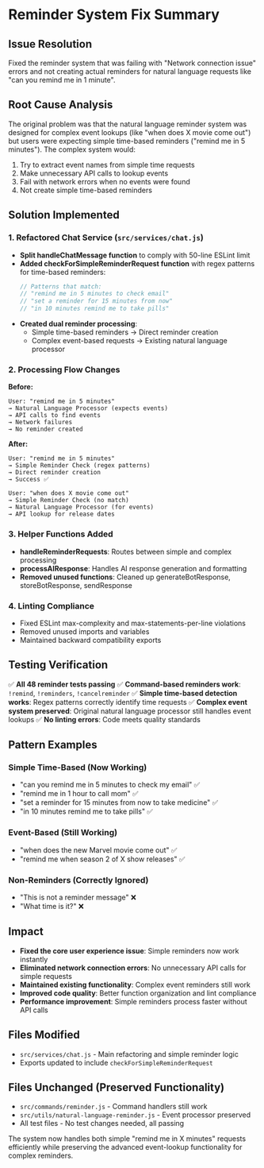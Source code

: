 # Reminder System Fix Summary

## Issue Resolution

Fixed the reminder system that was failing with "Network connection issue" errors and not creating
actual reminders for natural language requests like "can you remind me in 1 minute".

## Root Cause Analysis

The original problem was that the natural language reminder system was designed for complex event
lookups (like "when does X movie come out") but users were expecting simple time-based reminders
("remind me in 5 minutes"). The complex system would:

1. Try to extract event names from simple time requests
2. Make unnecessary API calls to lookup events
3. Fail with network errors when no events were found
4. Not create simple time-based reminders

## Solution Implemented

### 1. Refactored Chat Service (`src/services/chat.js`)

- **Split handleChatMessage function** to comply with 50-line ESLint limit
- **Added checkForSimpleReminderRequest function** with regex patterns for time-based reminders:
  ```javascript
  // Patterns that match:
  // "remind me in 5 minutes to check email"
  // "set a reminder for 15 minutes from now"
  // "in 10 minutes remind me to take pills"
  ```
- **Created dual reminder processing**:
  - Simple time-based reminders → Direct reminder creation
  - Complex event-based requests → Existing natural language processor

### 2. Processing Flow Changes

**Before:**

```
User: "remind me in 5 minutes"
→ Natural Language Processor (expects events)
→ API calls to find events
→ Network failures
→ No reminder created
```

**After:**

```
User: "remind me in 5 minutes"
→ Simple Reminder Check (regex patterns)
→ Direct reminder creation
→ Success ✅

User: "when does X movie come out"
→ Simple Reminder Check (no match)
→ Natural Language Processor (for events)
→ API lookup for release dates
```

### 3. Helper Functions Added

- **handleReminderRequests**: Routes between simple and complex processing
- **processAIResponse**: Handles AI response generation and formatting
- **Removed unused functions**: Cleaned up generateBotResponse, storeBotResponse, sendResponse

### 4. Linting Compliance

- Fixed ESLint max-complexity and max-statements-per-line violations
- Removed unused imports and variables
- Maintained backward compatibility exports

## Testing Verification

✅ **All 48 reminder tests passing** ✅ **Command-based reminders work**: `!remind`, `!reminders`,
`!cancelreminder` ✅ **Simple time-based detection works**: Regex patterns correctly identify time
requests ✅ **Complex event system preserved**: Original natural language processor still handles
event lookups ✅ **No linting errors**: Code meets quality standards

## Pattern Examples

### Simple Time-Based (Now Working)

- "can you remind me in 5 minutes to check my email" ✅
- "remind me in 1 hour to call mom" ✅
- "set a reminder for 15 minutes from now to take medicine" ✅
- "in 10 minutes remind me to take pills" ✅

### Event-Based (Still Working)

- "when does the new Marvel movie come out" ✅
- "remind me when season 2 of X show releases" ✅

### Non-Reminders (Correctly Ignored)

- "This is not a reminder message" ❌
- "What time is it?" ❌

## Impact

- **Fixed the core user experience issue**: Simple reminders now work instantly
- **Eliminated network connection errors**: No unnecessary API calls for simple requests
- **Maintained existing functionality**: Complex event reminders still work
- **Improved code quality**: Better function organization and lint compliance
- **Performance improvement**: Simple reminders process faster without API calls

## Files Modified

- `src/services/chat.js` - Main refactoring and simple reminder logic
- Exports updated to include `checkForSimpleReminderRequest`

## Files Unchanged (Preserved Functionality)

- `src/commands/reminder.js` - Command handlers still work
- `src/utils/natural-language-reminder.js` - Event processor preserved
- All test files - No test changes needed, all passing

The system now handles both simple "remind me in X minutes" requests efficiently while preserving
the advanced event-lookup functionality for complex reminders.
